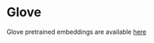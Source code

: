 # Glove

Glove pretrained embeddings are available [here](https://nlp.stanford.edu/data/glove.6B.zip)
